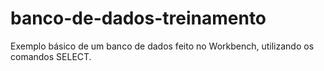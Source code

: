 # banco-de-dados-treinamento
Exemplo básico de um banco de dados feito no Workbench, utilizando os comandos SELECT.
